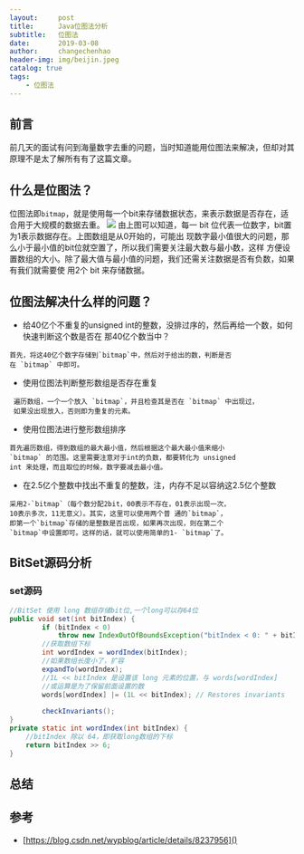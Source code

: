 ```yaml
---
layout:     post
title:      Java位图法分析
subtitle:   位图法
date:       2019-03-08
author:     changechenhao
header-img: img/beijin.jpeg
catalog: true
tags:
    - 位图法
---
```


## 前言

前几天的面试有问到海量数字去重的问题，当时知道能用位图法来解决，但却对其原理不是太了解所有有了这篇文章。

## 什么是位图法？

位图法即``bitmap``，就是使用每一个bit来存储数据状态，来表示数据是否存在，适合用于大规模的数据去重。
![](https://img-my.csdn.net/uploads/201211/29/1354163918_2300.jpg)
由上图可以知道，每一 bit 位代表一位数字，bit置为1表示数据存在。上图数组是从0开始的，可能出
现数字最小值很大的问题，那么小于最小值的bit位就空置了，所以我们需要关注最大数与最小数，这样
方便设置数组的大小。除了最大值与最小值的问题，我们还需关注数据是否有负数，如果有我们就需要使
用2个 bit 来存储数据。

## 位图法解决什么样的问题？


- 给40亿个不重复的unsigned int的整数，没排过序的，然后再给一个数，如何快速判断这个数是否在
那40亿个数当中？

```
首先，将这40亿个数字存储到`bitmap`中，然后对于给出的数，判断是否
在 `bitmap` 中即可。
``` 
  
- 使用位图法判断整形数组是否存在重复

 ```
  遍历数组，一个一个放入 `bitmap`，并且检查其是否在 `bitmap` 中出现过，
  如果没出现放入，否则即为重复的元素。
 ```   
   
- 使用位图法进行整形数组排序

```
首先遍历数组，得到数组的最大最小值，然后根据这个最大最小值来缩小
`bitmap` 的范围。这里需要注意对于int的负数，都要转化为 unsigned 
int 来处理，而且取位的时候，数字要减去最小值。
```    
    
    
- 在2.5亿个整数中找出不重复的整数，注，内存不足以容纳这2.5亿个整数

```
采用2-`bitmap`（每个数分配2bit，00表示不存在，01表示出现一次，
10表示多次，11无意义）。其实，这里可以使用两个普 通的`bitmap`，
即第一个`bitmap`存储的是整数是否出现，如果再次出现，则在第二个
`bitmap`中设置即可。这样的话，就可以使用简单的1- `bitmap`了。
```  
    
   
## BitSet源码分析

### set源码

```java
//BitSet 使用 long 数组存储bit位,一个long可以存64位
public void set(int bitIndex) {
        if (bitIndex < 0)
            throw new IndexOutOfBoundsException("bitIndex < 0: " + bitIndex);
        //获取数组下标
        int wordIndex = wordIndex(bitIndex);
        //如果数组长度小了，扩容
        expandTo(wordIndex);
        //1L << bitIndex 是设置该 long 元素的位置，与 words[wordIndex] 
        //或运算是为了保留前面设置的数 
        words[wordIndex] |= (1L << bitIndex); // Restores invariants
    
        checkInvariants();
}
private static int wordIndex(int bitIndex) {
    //bitIndex 除以 64，即获取long数组的下标
    return bitIndex >> 6;
}
```

## 总结 


## 参考

- [https://blog.csdn.net/wypblog/article/details/8237956]()
